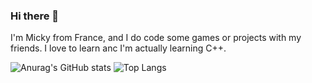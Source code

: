### Hi there 👋

I'm Micky from France, and I do code some games or projects with my friends. I love to learn anc I'm actually learning C++.

![Anurag's GitHub stats](https://github-readme-stats.vercel.app/api?username=PGII33&show_icons=true&theme=merko)
![Top Langs](https://github-readme-stats.vercel.app/api/top-langs/?username=PGII33&size_weight=1&count_weight=1)
